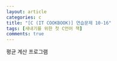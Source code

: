 ```yaml
---
layout: article
categories: c
title: "[C (IT COOKBOOK)] 연습문제 10-16"
tags: [새내기를 위한 첫 C언어 책]
comments: true
---
```


평균 계산 프로그램

<script src="https://gist.github.com/junne47/f1c3650a5b879e27fa079922043f5d04.js"></script>
